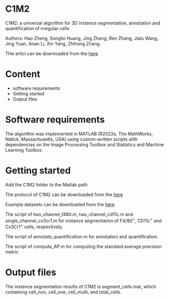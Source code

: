 # C1M2

C1M2: a universal algorithm for 3D instance segmentation, annotation and quantification of irregular cells

Authors: Hao Zheng, Songlin Huang, Jing Zhang, Ren Zhang, Jialu Wang, Jing Yuan, Anan Li, Xin Yang, Zhihong Zhang.

THe articl can be downloaded from the [here](http://engine.scichina.com/doi/10.1007/s11427-022-2327-y)



# Content
* software requirements
* Getting started
* Output files

# Software requirements

The algorithm was implemented in MATLAB (R2022a, The MathWorks, Natick, Massachusetts, USA) using custom-written scripts with dependencies on the Image Processing Toolbox and Statistics and Machine Learning Toolbox.

# Getting started
Add the C1M2 folder to the Matlab path

The protocol of C1M2 can be downloaded from the [here](https://www.sciengine.com/cfs/files/files/fs/1659449496276303872)

Example datasets can be downloaded from the 
  [here](https://drive.google.com/file/d/14XyqgbmYaDFn46NxkOIlM9CeIktH3awT/view?usp=sharing)

The script of two_channel_f480.m, two_channel_cd11c.m and single_channel_cx3cr1.m for instance segmentation of F4/80<sup>+</sup>, CD11c<sup>+</sup> and Cx3Cr1<sup>+</sup> cells, respectively.

The script of annotate_quantification.m for annotation and quantification.

The script of compute_AP.m for computing the standard average precision metric

# Output files

The instance segmentation results of C1M2 is segment_cells.mat, which containing cell_non, cell_one, cell_multi, and total_cells.

